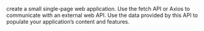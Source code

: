 create a small single-page web application. 
Use the fetch API or Axios to communicate with an external web API. Use the data provided by this API to populate your application’s content and features.